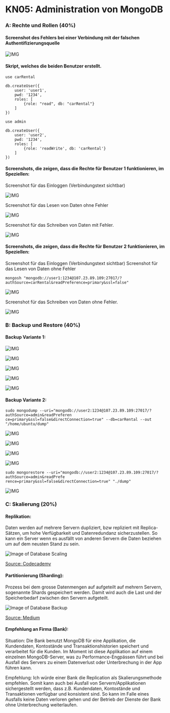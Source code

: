 # KN05: Administration von MongoDB

### A: Rechte und Rollen (40%)

#### Screenshot des Fehlers bei einer Verbindung mit der falschen Authentifizierungsquelle

![IMG](./bin/kn05a1.png)

#### Skript, welches die beiden Benutzer erstellt. 

```
use carRental

db.createUser({
    user: 'user1',
    pwd: '1234',
    roles: [
        {role: "read", db: "carRental"}
    ]
})
```

```
use admin

db.createUser({
    user: 'user2',
    pwd: '1234',
    roles: [
        {role: 'readWrite', db: 'carRental'}
    ]
})
```

#### Screenshots, die zeigen, dass die Rechte für Benutzer 1 funktionieren, im Speziellen:

Screenshot für das Einloggen (Verbindungstext sichtbar)

![IMG](./bin/loginvalidkn05a3.png)

Screenshot für das Lesen von Daten ohne Fehler

![IMG](./bin/loginvalidkn05a3.png)

Screenshot für das Schreiben von Daten mit Fehler.

![IMG](./bin/user1falieddatawrite.png)


#### Screenshots, die zeigen, dass die Rechte für Benutzer 2 funktionieren, im Speziellen:

Screenshot für das Einloggen (Verbindungstext sichtbar)
Screenshot für das Lesen von Daten ohne Fehler

```
mongosh "mongodb://user1:1234@107.23.89.109:27017/?authSource=carRental&readPreference=primary&ssl=false"
```

![IMG](./bin/successfullLoginandRead.png)

Screenshot für das Schreiben von Daten ohne Fehler.

![IMG](./bin/adminaddingcartruevlaid.png)


### B: Backup und Restore (40%)

#### Backup Variante 1: 


![IMG](./bin/kn05bfirstpic.png)

![IMG](./bin/snapshotkn05b.png)

![IMG](./bin/deletedcolllection.png)

![IMG](./bin/variante1recovered.png)

![IMG](./bin/recoveredthedumpkn05B.png)



#### Backup Variante 2:


```
sudo mongodump --uri="mongodb://user2:1234@107.23.89.109:27017/?authSource=admin&readPreferen
ce=primary&ssl=false&directConnection=true" --db=carRental --out "/home/ubuntu/dump"
```

![IMG](./bin/variante2erstebild.png)

![IMG](./bin/droppeddatabase.png)

![IMG](./bin/recoveredthedumpkn05B.png)

![IMG](./bin/afterrecoverzevytignhere.png)

```
sudo mongorestore --uri="mongodb://user2:1234@107.23.89.109:27017/?authSource=admin&readPrefe
rence=primary&ssl=false&directConnection=true" "./dump"
```

![IMG](./bin/proofkn05bfinal.png)


### C: Skalierung (20%)

#### Replikation:

Daten werden auf mehrere Servern dupliziert, bzw repliziert mit Replica-Sätzen, um hohe Verfügbarkeit und Datenredundanz sicherzustellen. So kann ein Server wenn es ausfällt von anderen Servern die Daten beziehen um auf dem neusten Stand zu sein.


![Image of Database Scaling](https://static-assets.codecademy.com/Courses/Backend-Backfill/ART-1491-Database-Scaling-3.svg)

[Source: Codecademy](https://static-assets.codecademy.com/Courses/Backend-Backfill/ART-1491-Database-Scaling-3.svg)

#### Partitionierung (Sharding):

Prozess bei dem grosse Datenmengen auf aufgeteilt auf mehrern Servern, sogenannte Shards gespeichert werden. Damit wird auch die Last und der Speicherbedarf zwischen den Servern aufgeteilt.


![Image of Database Backup](https://miro.medium.com/v2/resize:fit:1400/format:webp/0*tOAcT4T5Rdg6Fx5z.png)

[Source: Medium](https://miro.medium.com/v2/resize:fit:1400/format:webp/0*tOAcT4T5Rdg6Fx5z.png)

#### Empfehlung an Firma (Bank):


Situation:
Die Bank benutzt MongoDB für eine Applikation, die Kundendaten, Kontostände und Transaktionshistorien speichert und verarbeitet für die Kunden. Im Moment ist diese Applikation auf einem einzelnen MongoDB-Server, was zu Performance-Engpässen führt und bei Ausfall des Servers zu einem Datenverlust oder Unterbrechung in der App führen kann.

Empfehlung:
Ich würde einer Bank die Replication als Skalierungsmethode empfehlen. Somit kann auch bei Ausfall von Servern/Applikationen sichergestellt werden, dass z.B. Kundendaten, Kontostände und Transaktionen verfügbar und konsistent sind. So kann im Falle eines Ausfalls keine Daten verloren gehen und der Betrieb der Dienste der Bank ohne Unterbrechung weiterlaufen.


